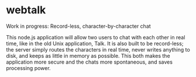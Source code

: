 webtalk
=====
Work in progress:
Record-less, character-by-character chat

This node.js application will allow two users to chat with each other in real time, like in the old Unix application, Talk.
It is also built to be record-less; the server simply routes the characters in real time, never writes anything to disk, and keeps as little in memory as possible. This both makes the application more secure and the chats more spontaneous, and saves processing power.

